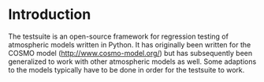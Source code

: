 # Introduction

The testsuite is an open-source framework for regression testing of atmospheric models written in Python. It has originally been written for the COSMO model (http://www.cosmo-model.org/) 
but has subsequently been generalized to work with other atmospheric models as well. Some adaptions to the models typically have to be done in order for the testsuite to work.
